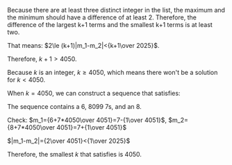 Because there are at least three distinct integer in the list, the maximum and the minimum should have a difference of at least 2. Therefore, the difference of the largest k+1 terms and the smallest k+1 terms is at least two.

That means: $2\le (k+1)|m_1-m_2|<{k+1\over 2025}$.

Therefore, $k+1>4050$.

Because $k$ is an integer, $k\ge 4050$, which means there won't be a solution for $k<4050$.

When $k=4050$, we can construct a sequence that satisfies:

The sequence contains a 6, 8099 7s, and an 8.

Check: $m_1={6+7*4050\over 4051}=7-{1\over 4051}$, $m_2={8+7*4050\over 4051}=7+{1\over 4051}$

$|m_1-m_2|={2\over 4051}<{1\over 2025}$

Therefore, the smallest $k$ that satisfies is 4050.
